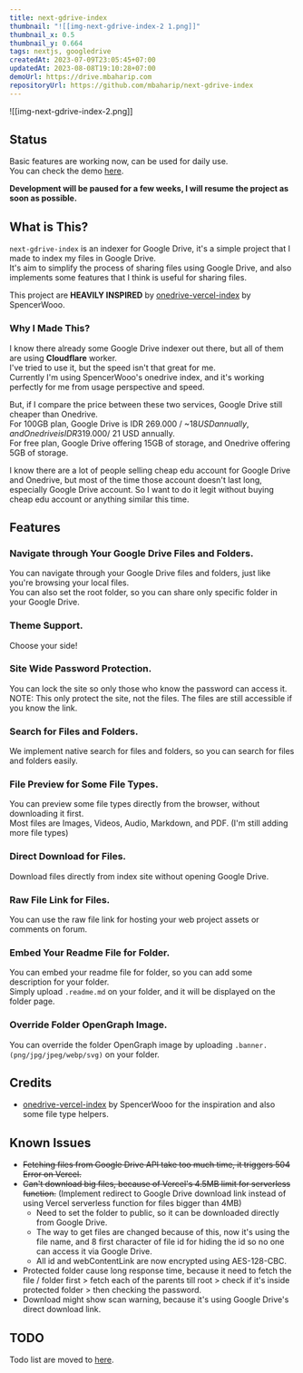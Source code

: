 ```yaml
---
title: next-gdrive-index
thumbnail: "![[img-next-gdrive-index-2 1.png]]"
thumbnail_x: 0.5
thumbnail_y: 0.664
tags: nextjs, googledrive
createdAt: 2023-07-09T23:05:45+07:00
updatedAt: 2023-08-08T19:10:28+07:00
demoUrl: https://drive.mbaharip.com
repositoryUrl: https://github.com/mbaharip/next-gdrive-index
---
```

![[img-next-gdrive-index-2.png]]
## Status

Basic features are working now, can be used for daily use.  
You can check the demo [here](https://drive.mbaharip.com).

**Development will be paused for a few weeks, I will resume the project as soon as possible.**

## What is This?
`next-gdrive-index` is an indexer for Google Drive, it's a simple project that I made to index my files in Google Drive.  
It's aim to simplify the process of sharing files using Google Drive, and also implements some features that I think is useful for sharing files.

This project are **HEAVILY INSPIRED** by [onedrive-vercel-index](https://github.com/spencerwooo/onedrive-vercel-index) by SpencerWooo.

### Why I Made This?
I know there already some Google Drive indexer out there, but all of them are using **Cloudflare** worker.  
I've tried to use it, but the speed isn't that great for me.  
Currently I'm using SpencerWooo's onedrive index, and it's working perfectly for me from usage perspective and speed.

But, if I compare the price between these two services, Google Drive still cheaper than Onedrive.  
For 100GB plan, Google Drive is IDR 269.000 / ~$18 USD annually, and Onedrive is IDR 319.000 / ~$21 USD annually.  
For free plan, Google Drive offering 15GB of storage, and Onedrive offering 5GB of storage.

I know there are a lot of people selling cheap edu account for Google Drive and Onedrive, but most of the time those account doesn't last long, especially Google Drive account. So I want to do it legit without buying cheap edu account or anything similar this time.

## Features
### Navigate through Your Google Drive Files and Folders.
You can navigate through your Google Drive files and folders, just like you're browsing your local files.  
You can also set the root folder, so you can share only specific folder in your Google Drive.

### Theme Support.
Choose your side!

### Site Wide Password Protection.
You can lock the site so only those who know the password can access it.  
NOTE: This only protect the site, not the files. The files are still accessible if you know the link.

### Search for Files and Folders.
We implement native search for files and folders, so you can search for files and folders easily.

### File Preview for Some File Types.
You can preview some file types directly from the browser, without downloading it first.  
Most files are Images, Videos, Audio, Markdown, and PDF. (I'm still adding more file types)

### Direct Download for Files.
Download files directly from index site without opening Google Drive.

### Raw File Link for Files.
You can use the raw file link for hosting your web project assets or comments on forum.

### Embed Your Readme File for Folder.
You can embed your readme file for folder, so you can add some description for your folder.  
Simply upload `.readme.md` on your folder, and it will be displayed on the folder page.

### Override Folder OpenGraph Image.
You can override the folder OpenGraph image by uploading `.banner.(png/jpg/jpeg/webp/svg)` on your folder.

## Credits
- [onedrive-vercel-index](https://github.com/spencerwooo/onedrive-vercel-index) by SpencerWooo for the inspiration and also some file type helpers.

## Known Issues
- ~~Fetching files from Google Drive API take too much time, it triggers 504 Error on Vercel.~~
- ~~Can't download big files, because of Vercel's 4.5MB limit for serverless function.~~ (Implement redirect to Google Drive download link instead of using Vercel serverless function for files bigger than 4MB)
  - Need to set the folder to public, so it can be downloaded directly from Google Drive.
  - The way to get files are changed because of this, now it's using the file name, and 8 first character of file id for hiding the id so no one can access it via Google Drive.
  - All id and webContentLink are now encrypted using AES-128-CBC.
- Protected folder cause long response time, because it need to fetch the file / folder first > fetch each of the parents till root > check if it's inside protected folder > then checking the password.
- Download might show scan warning, because it's using Google Drive's direct download link. 

## TODO
Todo list are moved to [here](./TODO.md).
